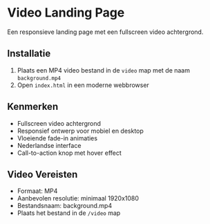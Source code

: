 # Video Landing Page

Een responsieve landing page met een fullscreen video achtergrond.

## Installatie

1. Plaats een MP4 video bestand in de `video` map met de naam `background.mp4`
2. Open `index.html` in een moderne webbrowser

## Kenmerken

- Fullscreen video achtergrond
- Responsief ontwerp voor mobiel en desktop
- Vloeiende fade-in animaties
- Nederlandse interface
- Call-to-action knop met hover effect

## Video Vereisten

- Formaat: MP4
- Aanbevolen resolutie: minimaal 1920x1080
- Bestandsnaam: background.mp4
- Plaats het bestand in de `/video` map
